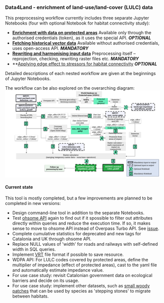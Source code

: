 ### Data4Land - enrichment of land-use/land-cover (LULC) data
This preprocessing workflow currently includes three separate Jupyter Notebooks (four with optional Notebook for habitat connectivity study):

- **[Enrichment with data on protected areas](1_protected_areas/1_preprocessing_pas.ipynb)**
Available only through the authorised credentials (token), as it uses the special API. ***OPTIONAL***
- **[Fetching historical vector data](2_osm_historical.ipynb)**
Available without authorised credentials, uses open-access API. ***MANDATORY***
- **[Rewriting and harmonising input data](3_preprocessing.ipynb)**
Preprocessing itself – reprojection, checking, rewriting raster files etc. ***MANDATORY***
- **[Applying edge effect to stressors for habitat connectivity](4_impedance.ipynb) ***OPTIONAL***

Detailed descriptions of each nested workflow are given at the beginnings of Jupyter Notebooks.

The workflow can be also explored on the overarching diagram:![diagram](visualisation/workflow.png)

#### Current state

This tool is mostly completed, but a few improvements are planned to be completed in new versions:

- Design command-line tool in addition to the separate Notebooks.
- Test [ohsome API](https://docs.ohsome.org/ohsome-api/v1/) again to find out if it spossible to filter out attributes directly within queries and reduce the execution time. If so, it makes sense to move to ohsome API instead of Overpass Turbo API. See [issue](https://github.com/GIScience/ohsome-api/issues/332).
- Complete cumulative statistics for deprecated and new tags for Catalonia and UK through ohsome API.
- Replace NULL values of 'width' for roads and railways with self-defined width in SQL queries.
- Implement [VRT](https://gdal.org/en/latest/drivers/raster/vrt.html) file format if possible to save resource.
- WDPA API: For LULC codes covered by protected areas, define the multiplier of impedance (effect of protected areas), cast to the yaml file and automatically estimate impedance value.
- For use case study: revisit Catalonian government data on ecological barriers and decide on its usage.
- For use case study: implement other datasets, such as [small woody patches](https://land.copernicus.eu/en/products/high-resolution-layer-small-woody-features) that can be used by species as 'stepping stones' to migrate between habitats.
